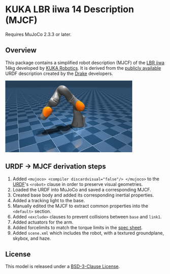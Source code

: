 # KUKA LBR iiwa 14 Description (MJCF)

Requires MuJoCo 2.3.3 or later.

## Overview

This package contains a simplified robot description (MJCF) of the [LBR iiwa](https://www.kuka.com/en-us/products/robotics-systems/industrial-robots/lbr-iiwa) 14kg developed
by [KUKA Robotics](https://www.kuka.com/en-us). It is derived from the [publicly available](https://github.com/RobotLocomotion/drake/blob/master/manipulation/models/iiwa_description/urdf/iiwa14_spheres_dense_collision.urdf)
URDF description created by the [Drake](https://github.com/RobotLocomotion/drake) developers.

<p float="left">
  <img src="iiwa_14.png" width="400">
</p>

## URDF → MJCF derivation steps

1. Added `<mujoco> <compiler discardvisual="false"/> </mujoco>` to the
   [URDF](https://github.com/RobotLocomotion/drake/blob/master/manipulation/models/iiwa_description/urdf/iiwa14_spheres_dense_collision.urdf)'s
   `<robot>` clause in order to preserve visual geometries.
2. Loaded the URDF into MuJoCo and saved a corresponding MJCF.
3. Created base body and added its corresponding inertial properties.
4. Added a tracking light to the base.
5. Manually edited the MJCF to extract common properties into the `<default>` section.
6.  Added `<exclude>` clauses to prevent collisions between `base` and `link1`.
7.  Added actuators for the arm.
8.  Added forcelimits to match the torque limits in the [spec sheet](https://www.reeco.co.uk/wp-content/uploads/2020/05/KUKA-LBR-iiwa-technical-data.pdf).
9.  Added `scene.xml` which includes the robot, with a textured groundplane, skybox, and haze.

## License

This model is released under a [BSD-3-Clause License](LICENSE).
